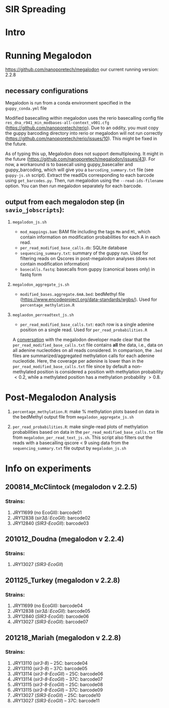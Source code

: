 # SIR Spreading

# Intro

# Running Megalodon
https://github.com/nanoporetech/megalodon
our current running version: 2.2.8

## necessary configurations
Megalodon is run from a conda environment specified in the `guppy_conda.yml` file

Modified basecalling within megalodon uses the rerio basecalling config file `res_dna_r941_min_modbases-all-context_v001.cfg` (https://github.com/nanoporetech/rerio). Due to an oddity, you must copy the guppy barcoding directory into rerio or megalodon will not run correctly (https://github.com/nanoporetech/rerio/issues/10). This might be fixed in the future.

As of typing this up, Megalodon does not support demultiplexing. It might in the future (https://github.com/nanoporetech/megalodon/issues/43).
For now, a workaround is to basecall using guppy_basecaller and guppy_barcoding, which will give you a `barcoding_summary.txt` file (see `guppy-js.sh` script). Extract the readIDs corresponding to each barcode using `get_barcodes.py`. Then, run megalodon using the `--read-ids-filename` option. You can then run megalodon separately for each barcode.

## output from each megalodon step (in `savio_jobscripts`):
1. `megalodon_js.sh`
    + `mod_mappings.bam`: BAM file including the tags `Mm` and `Ml`, which contain information on modification probabilities for each A in each read.
    + `per_read_modified_base_calls.db`: SQLite database
    + `sequencing_summary.txt`: summary of the guppy run. Used for filtering reads on Qscores in post-megalodon analyses (does not contain modification information)
    + `basecalls.fastq`: basecalls from guppy (canonical bases only) in fastq form
  
2. `megalodon_aggregate_js.sh`
    + `modified_bases.aggregate.6mA.bed`: bedMethyl file (https://www.encodeproject.org/data-standards/wgbs/). Used for `percentage_methylation.R`

3. `meglaodon_perreadtext_js.sh`
    + `per_read_modified_base_calls.txt`: each row is a single adenine position on a single read. Used for `per_read_probabilities.R`
    
    A [conversation](https://github.com/nanoporetech/rerio/issues/12) with the megalodon developer made clear that the `per_read_modified_base_calls.txt` file contains **all** the data, i.e., data on all adenine nucleotides on all reads considered. In comparison, the `.bed` files are summarized/aggregated methylation calls for each adenine nucleotide. Here, the coverage per adenine is lower than in the `per_read_modified_base_calls.txt` file since by default a non-methylated position is considered a position with methylation probability $<0.2$, while a methylated position has a methylation probability $>0.8$.

# Post-Megalodon Analysis

1. `percentage_methylation.R`: make % methylation plots based on data in the bedMethyl output file from `megalodon_aggregate_js.sh`

2. `per_read_probabilities.R`: make single-read plots of methylation probabilities based on data in the `per_read_modified_base_calls.txt` file from `megalodon_per_read_text_js.sh`. This script also filters out the reads with a basecalling qscore < 9 using data from the `sequencing_summary.txt` file output by `megalodon_js.sh`

# Info on experiments
## 200814_McClintock (megalodon v 2.2.5)
### Strains:
1. JRY11699 (no EcoGII): barcode01
2. JRY12838 (_sir3∆::EcoGII_): barcode02
3. JRY12840 (_SIR3-EcoGII_): barcode03

## 201012_Doudna (megalodon v 2.2.4)
### Strains:
1. JRY13027 (_SIR3-EcoGII_)

## 201125_Turkey (megalodon v 2.2.8)
### Strains:
1. JRY11699 (no EcoGII): barcode04
2. JRY12838 (_sir3∆::EcoGII_): barcode05
3. JRY12840 (_SIR3-EcoGII_): barcode06
4. JRY13027 (_SIR3-EcoGII_): barcode07

## 201218_Mariah (megalodon v 2.2.8)
### Strains:
1. JRY13110 (_sir3-8_) – 25C: barcode04
2. JRY13110 (_sir3-8_) – 37C: barcode05
3. JRY13114 (_sir3-8-EcoGII_) – 25C: barcode06
4. JRY13114 (_sir3-8-EcoGII_) – 37C: barcode07
5. JRY13115 (_sir3-8-EcoGII_) – 25C: barcode08
6. JRY13115 (_sir3-8-EcoGII_) – 37C: barcode09
7. JRY13027 (_SIR3-EcoGII_) – 25C: barcode10
8. JRY13027 (_SIR3-EcoGII_) – 37C: barcode11
